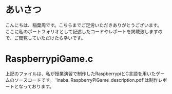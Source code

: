# あいさつ
こんにちは、稲葉周です。こちらまでご足労いただきありがとうございます。
ここに私のポートフォリオとして記述したコードやレポートを掲載致しますので、ご閲覧していただけたら幸いです。
# RaspberrypiGame.c
上記のファイルは、私が授業演習で制作したRaspberrypiとC言語を用いたゲームのソースコードです。
'inaba_RaspberryPiGame_description.pdf'は制作レポートとなっております。

# 
